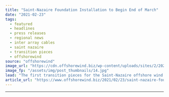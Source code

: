 ```yaml
---
title: "Saint-Nazaire Foundation Installation to Begin End of March"
date: "2021-02-23"
tags: 
  - featured
  - headlines
  - press releases
  - regional news
  - inter array cables
  - saint nazaire
  - transition pieces
  - offshorewind
source: "offshorewind"
image_url: "https://cdn.offshorewind.biz/wp-content/uploads/sites/2/2021/02/23091002/Saint-Nazaire-Foundation-Installation-to-Begin-End-of-March.jpg"
image_fp: "/assets/img/post_thumbnails/14.jpg"
lead: "The first transition pieces for the Saint-Nazaire offshore wind project in France have arrived"
article_url: "https://www.offshorewind.biz/2021/02/23/saint-nazaire-foundation-installation-to-begin-end-of-march/"
---
```


---
